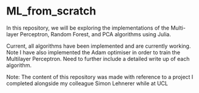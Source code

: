 # ML_from_scratch
In this repository, we will be exploring the implementations of the Multi-layer Perceptron, Random Forest, and PCA algorithms using Julia.

Current, all algorithms have been implemented and are currently working. Note I have also implemented the Adam optimiser in order to train the Multilayer Perceptron. Need to further include a detailed write up of each algorithm.

Note: The content of this repository was made with reference to a project I completed alongside my colleague Simon Lehnerer while at UCL
